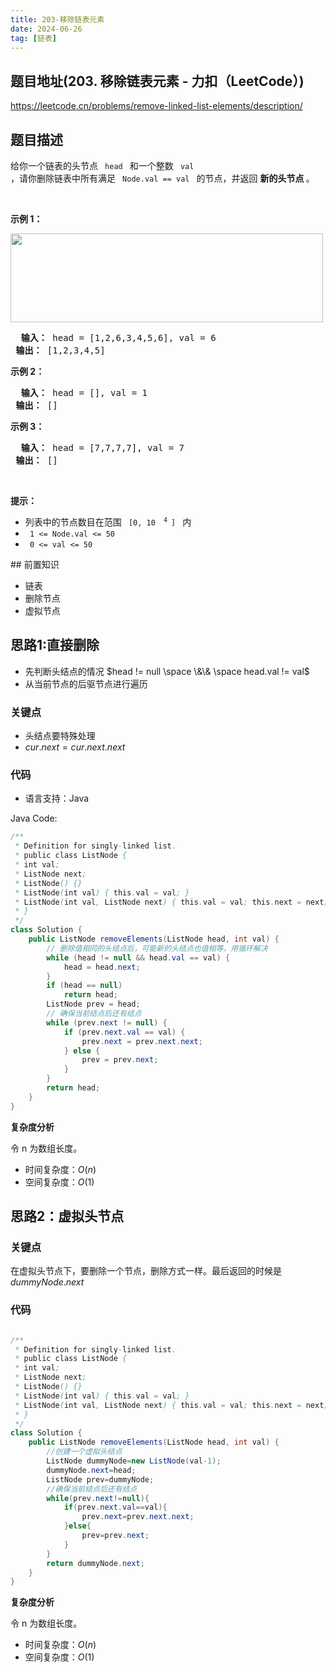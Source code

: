 ```yaml
---
title: 203-移除链表元素
date: 2024-06-26
tag: [链表]
---
```




## 题目地址(203. 移除链表元素 - 力扣（LeetCode）)

https://leetcode.cn/problems/remove-linked-list-elements/description/

## 题目描述

给你一个链表的头节点 <code> head </code> 和一个整数 <code> val </code> ，请你删除链表中所有满足 <code> Node.val == val </code> 的节点，并返回 <strong> 新的头节点 </strong> 。
<p>&nbsp; </p>

<p> <strong> 示例 1：</strong> </p>
<img alt="" src="https://assets.leetcode.com/uploads/2021/03/06/removelinked-list.jpg" style="width: 500px; height: 142px;">

<pre> <strong> 输入：</strong> head = [1,2,6,3,4,5,6], val = 6
<strong> 输出：</strong> [1,2,3,4,5]
</pre>

<p> <strong> 示例 2：</strong> </p>

<pre> <strong> 输入：</strong> head = [], val = 1
<strong> 输出：</strong> []
</pre>

<p> <strong> 示例 3：</strong> </p>

<pre> <strong> 输入：</strong> head = [7,7,7,7], val = 7
<strong> 输出：</strong> []
</pre>

<p>&nbsp; </p>

<p> <strong> 提示：</strong> </p>

<ul>
	<li> 列表中的节点数目在范围 <code> [0, 10 <sup> 4 </sup>] </code> 内 </li>
	<li> <code> 1 &lt;= Node.val &lt;= 50 </code> </li>
	<li> <code> 0 &lt;= val &lt;= 50 </code> </li>
</ul>
## 前置知识

- 链表
- 删除节点
- 虚拟节点

## 思路1:直接删除

- 先判断头结点的情况 $head != null \space \&\& \space head.val != val$ 
- 从当前节点的后驱节点进行遍历

### 关键点

-  头结点要特殊处理
-  $cur.next = cur.next.next$

### 代码

- 语言支持：Java

Java Code:

```java
/**
 * Definition for singly-linked list.
 * public class ListNode {
 * int val;
 * ListNode next;
 * ListNode() {}
 * ListNode(int val) { this.val = val; }
 * ListNode(int val, ListNode next) { this.val = val; this.next = next; }
 * }
 */
class Solution {
    public ListNode removeElements(ListNode head, int val) {
        // 删除值相同的头结点后，可能新的头结点也值相等，用循环解决
        while (head != null && head.val == val) {
            head = head.next;
        }
        if (head == null)
            return head;
        ListNode prev = head;
        // 确保当前结点后还有结点
        while (prev.next != null) {
            if (prev.next.val == val) {
                prev.next = prev.next.next;
            } else {
                prev = prev.next;
            }
        }
        return head;
    }
}
```

**复杂度分析**

令 n 为数组长度。

- 时间复杂度：$O(n)$
- 空间复杂度：$O(1)$



## 思路2：虚拟头节点

### 关键点

在虚拟头节点下，要删除一个节点，删除方式一样。最后返回的时候是 $dummyNode.next$

### 代码

```java

/**
 * Definition for singly-linked list.
 * public class ListNode {
 * int val;
 * ListNode next;
 * ListNode() {}
 * ListNode(int val) { this.val = val; }
 * ListNode(int val, ListNode next) { this.val = val; this.next = next; }
 * }
 */
class Solution {
    public ListNode removeElements(ListNode head, int val) {
        //创建一个虚拟头结点
        ListNode dummyNode=new ListNode(val-1);
        dummyNode.next=head;
        ListNode prev=dummyNode;
        //确保当前结点后还有结点
        while(prev.next!=null){
            if(prev.next.val==val){
                prev.next=prev.next.next;
            }else{
                prev=prev.next;
            }
        }
        return dummyNode.next;
    }
}
```

**复杂度分析**

令 n 为数组长度。

- 时间复杂度：$O(n)$
- 空间复杂度：$O(1)$
